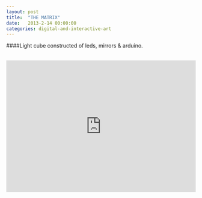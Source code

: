 ```yaml
---
layout: post
title:  "THE MATRIX"
date:   2013-2-14 00:00:00
categories: digital-and-interactive-art
---
```

####Light cube constructed of leds, mirrors & arduino.<br/><br/>

<iframe src="http://player.vimeo.com/video/56522784?title=0&amp;byline=0&amp;portrait=0" frameborder="0" width="100%" height="350"></iframe><br/><br/>
